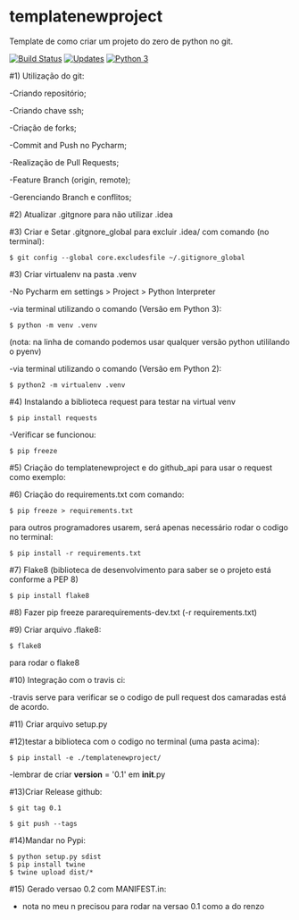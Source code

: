 # templatenewproject
Template de como criar um projeto do zero de python no git.

[![Build Status](https://app.travis-ci.com/JoaoZati/libpythonpro.svg?branch=master)](https://app.travis-ci.com/JoaoZati/libpythonpro)
[![Updates](https://pyup.io/repos/github/JoaoZati/templatenewproject/shield.svg)](https://pyup.io/repos/github/JoaoZati/templatenewproject/)
[![Python 3](https://pyup.io/repos/github/JoaoZati/templatenewproject/python-3-shield.svg)](https://pyup.io/repos/github/JoaoZati/templatenewproject/)


#1) Utilização do git:

-Criando repositório;

-Criando chave ssh;

-Criação de forks;

-Commit and Push no Pycharm;

-Realização de Pull Requests;

-Feature Branch (origin, remote);

-Gerenciando Branch e conflitos;

#2) Atualizar .gitgnore para não utilizar .idea

#3) Criar e Setar .gitgnore_global para excluir .idea/ com comando (no terminal):
```buildoutcfg
$ git config --global core.excludesfile ~/.gitignore_global
```

#3) Criar virtualenv na pasta .venv

-No Pycharm em settings > Project > Python Interpreter

-via terminal utilizando o comando (Versão em Python 3):
```buildoutcfg
$ python -m venv .venv
```

(nota: na linha de comando podemos usar qualquer versão python utililando o pyenv)

-via terminal utilizando o comando (Versão em Python 2):
```buildoutcfg
$ python2 -m virtualenv .venv
```


#4) Instalando a biblioteca request para testar na virtual venv
```buildoutcfg
$ pip install requests
```
-Verificar se funcionou:
```buildoutcfg
$ pip freeze
```

#5) Criação do templatenewproject e do github_api para usar o request como exemplo:

#6) Criação do requirements.txt com comando:
```buildoutcfg
$ pip freeze > requirements.txt
```
para outros programadores usarem, será apenas necessário rodar o codigo no terminal:
```buildoutcfg
$ pip install -r requirements.txt
```

#7) Flake8 (biblioteca de desenvolvimento para saber se o projeto está conforme a PEP 8)
```buildoutcfg
$ pip install flake8
```

#8) Fazer pip freeze pararequirements-dev.txt (-r requirements.txt)

#9) Criar arquivo .flake8:
```buildoutcfg
$ flake8
```
para rodar o flake8

#10) Integração com o travis ci:

-travis serve para verificar se o codigo de pull request dos camaradas está de acordo.

#11) Criar arquivo setup.py

#12)testar a biblioteca com o codigo no terminal (uma pasta acima):
```buildoutcfg
$ pip install -e ./templatenewproject/
```

-lembrar de criar __version__ = '0.1' em __init__.py

#13)Criar Release github:
```buildoutcfg
$ git tag 0.1
```
```buildoutcfg
$ git push --tags
```

#14)Mandar no Pypi:
```buildoutcfg
$ python setup.py sdist
$ pip install twine
$ twine upload dist/*
```

#15) Gerado versao 0.2 com MANIFEST.in:

- nota no meu n precisou para rodar na versao 0.1 como a do renzo
